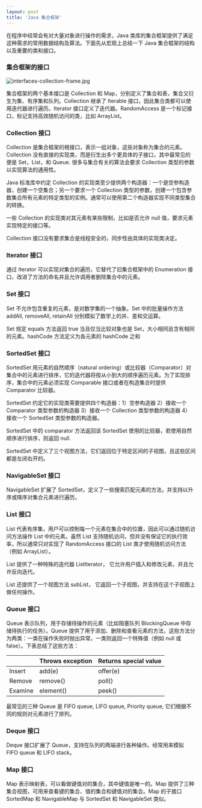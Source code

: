 ```yaml
---
layout: post
title: 'Java 集合框架'
---
```

在程序中经常会有对大量对象进行操作的需求，Java 类库的集合框架提供了满足这种需求的常用数据结构及算法。下面先从宏观上总结一下 Java 集合框架的结构以及重要的类和接口。

### 集合框架的接口

![interfaces-collection-frame.jpg](http://user-image.logdown.io/user/3258/blog/3302/post/192358/U1fq37tiR8mTPNuLBI40_interfaces-collection-frame.jpg)

集合框架的两个基本接口是 Collection 和 Map，分别定义了集合和表，集合又衍生为集、有序集和队列。Collection 继承了 Iterable 接口，因此集合类都可以使用迭代器进行遍历。Iterator 接口定义了迭代器。RandomAccess 是一个标记接口，标记支持高效随机访问的类，比如 ArrayList。

### Collection 接口

Collection 是集合框架的根接口，表示一组对象，这些对象称为集合的元素。Collection 没有直接的实现类，而是衍生出多个更具体的子接口，其中最常见的便是 Set，List，和 Queue. 很多与集合有关的算法会要求 Collection 类型的参数以实现算法的通用性。

Java 标准库中约定 Collection 的实现类至少提供两个构造器：一个是空参构造器，创建一个空集合；另一个要求一个 Collection 类型的参数，创建一个包含参数集合所有元素的特定类型的实例。通常可以使用第二个构造器实现不同类型集合的转换。

一些 Collection 的实现类对其元素有某些限制，比如是否允许 null 值，要求元素实现特定的接口等。

Collection 接口没有要求集合是线程安全的，同步性由具体的实现类决定。

### Iterator 接口

通过 Iterator 可以实现对集合的遍历，它替代了旧集合框架中的 Enumeration 接口，改进了方法的命名并且允许调用者删除集合中的元素。

### Set 接口

Set 不允许包含重复的元素，是对数学集的一个抽象。Set 中的批量操作方法 addAll, removeAll, retainAll 分别模拟了数学上的并、差和交运算。

Set 规定 equals 方法返回 true 当且仅当比较对象也是 Set，大小相同且含有相同的元素。hashCode 方法定义为各元素的 hashCode 之和

### SortedSet 接口

SortedSet 用元素的自然顺序（natural ordering）或比较器（Comparator）对集合中的元素进行排序，它的迭代器将按从小到大的顺序遍历元素。为了实现排序，集合中的元素必须实现 Comparable 接口或者在构造集合时提供 Comparator 比较器。

SortedSet 约定它的实现类需要提供四个构造器：1）空参构造器 2）接收一个 Comparator 类型参数的构造器 3）接收一个 Collection 类型参数的构造器 4）接收一个 SortedSet 类型参数的构造器。

SortedSet 中的 comparator 方法返回该 SortedSet 使用的比较器，若使用自然顺序进行排序，则返回 null.

SortedSet 中定义了三个视图方法，它们返回位于特定区间的子视图，且这些区间都是左闭右开的。

### NavigableSet 接口

NavigableSet 扩展了 SortedSet，定义了一些搜索匹配元素的方法，并支持以升序或降序对集合元素进行遍历。

### List 接口

List 代表有序集，用户可以控制每一个元素在集合中的位置，因此可以通过随机访问方法操作 List 中的元素。虽然 List 支持随机访问，但并没有保证它的执行效率，所以通常只对实现了 RandomAccess 接口的 List 类才使用随机访问方法（例如 ArrayList）。

List 提供了一种特殊的迭代器 ListIterator， 它允许用户插入和修改元素，并且允许反向迭代。

List 还提供了一个视图方法 subList， 它返回一个子视图，并支持在这个子视图上做任何操作。

### Queue 接口

Queue 表示队列，用于存储待操作的元素（比如阻塞队列 BlockingQueue 中存储待执行的任务）。Queue 提供了用于添加、删除和查看元素的方法，这些方法分为两类：一类在操作失败时抛出异常，一类则返回一个特殊值（例如 null 或 false）。下表总结了这些方法：

|         | Throws exception | Returns special value |
|:------- |:---------------- |:--------------------- |
| Insert  | add(e)           | offer(e)              |
| Remove  | remove()         | poll()                |
| Examine | element()        | peek()                |


最常见的三种 Queue 是 FIFO queue, LIFO queue, Priority queue, 它们根据不同的规则对元素进行了排列。

### Deque 接口

Deque 接口扩展了 Queue，支持在队列的两端进行各种操作。经常用来模拟 FIFO queue 和 LIFO stack。

### Map 接口

Map 表示映射表，可以看做键值对的集合，其中键值是唯一的。Map 提供了三种集合视图，可用来查看键的集合、值的集合和键值对的集合。Map 的子接口 SortedMap 和 NavigableMap 与 SortedSet 和 NavigableSet 类似。